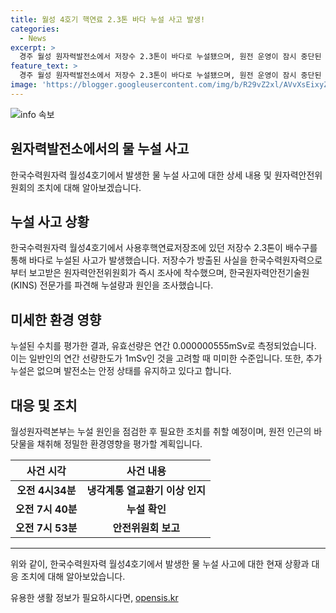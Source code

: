 ```yaml
---
title: 월성 4호기 핵연료 2.3톤 바다 누설 사고 발생!
categories:
  - News
excerpt: >
  경주 월성 원자력발전소에서 저장수 2.3톤이 바다로 누설됐으며, 원전 운영이 잠시 중단된 사실이 밝혀졌다. 원자력안전위원회는 누설량과 원인을 조사하기 위해 전문가를 파견하고, 환경영향을 평가한 결과 유효 방사선량은 연간 0.000000555mSv로 확인됐다. 이는 일반인의 선량한도보다 미미한 수준이며, 추가 누설은 없는 안정 상태를 유지 중이다. 원전 관계자는 상세한 누설 원인을 조사하고 필요한 조치를 취할 예정이라고 밝혔다.
feature_text: >
  경주 월성 원자력발전소에서 저장수 2.3톤이 바다로 누설됐으며, 원전 운영이 잠시 중단된 사실이 밝혀졌다. 원자력안전위원회는 누설량과 원인을 조사하기 위해 전문가를 파견하고, 환경영향을 평가한 결과 유효 방사선량은 연간 0.000000555mSv로 확인됐다. 이는 일반인의 선량한도보다 미미한 수준이며, 추가 누설은 없는 안정 상태를 유지 중이다. 원전 관계자는 상세한 누설 원인을 조사하고 필요한 조치를 취할 예정이라고 밝혔다.
image: 'https://blogger.googleusercontent.com/img/b/R29vZ2xl/AVvXsEixyZcFfHzMRdzZMjFBmAUKJYCLCGyLL1o632UiGVXcaFdKo_bkvkuCioo0uUKlGfBVcT3P84aROyZIXSBEx3Aw5nCQ3pTgDom1WDC4m8eifvWiAmWEEVb4x6G_l8C0QH225ldMjyaFvpxGEBGNO37VmDTDMHGhJPq73UglMfDca1-0aw/s1600/blogspot.png'
---
```


<p><img src="https://blogger.googleusercontent.com/img/b/R29vZ2xl/AVvXsEixyZcFfHzMRdzZMjFBmAUKJYCLCGyLL1o632UiGVXcaFdKo_bkvkuCioo0uUKlGfBVcT3P84aROyZIXSBEx3Aw5nCQ3pTgDom1WDC4m8eifvWiAmWEEVb4x6G_l8C0QH225ldMjyaFvpxGEBGNO37VmDTDMHGhJPq73UglMfDca1-0aw/s1600/blogspot.png" alt="info 속보" /></p>

<h2 data-ke-size="size26">원자력발전소에서의 물 누설 사고</h2>

<p data-ke-size="size16">한국수력원자력 월성4호기에서 발생한 물 누설 사고에 대한 상세 내용 및 원자력안전위원회의 조치에 대해 알아보겠습니다.</p>

<h2 data-ke-size="size24">누설 사고 상황</h2>

<p data-ke-size="size16">한국수력원자력 월성4호기에서 사용후핵연료저장조에 있던 저장수 2.3톤이 배수구를 통해 바다로 누설된 사고가 발생했습니다. 저장수가 방출된 사실을 한국수력원자력으로부터 보고받은 원자력안전위원회가 즉시 조사에 착수했으며, 한국원자력안전기술원(KINS) 전문가를 파견해 누설량과 원인을 조사했습니다.</p>

<h2 data-ke-size="size24">미세한 환경 영향</h2>

<p data-ke-size="size16">누설된 수치를 평가한 결과, 유효선량은 연간 0.000000555mSv로 측정되었습니다. 이는 일반인의 연간 선량한도가 1mSv인 것을 고려할 때 미미한 수준입니다. 또한, 추가 누설은 없으며 발전소는 안정 상태를 유지하고 있다고 합니다.</p>

<h2 data-ke-size="size24">대응 및 조치</h2>

<p data-ke-size="size16">월성원자력본부는 누설 원인을 점검한 후 필요한 조치를 취할 예정이며, 원전 인근의 바닷물을 채취해 정밀한 환경영향을 평가할 계획입니다.</p>

<table>
  <thead>
    <tr>
      <th scope="col">사건 시각</th>
      <th scope="col">사건 내용</th>
    </tr>
  </thead>
  <tbody>
    <tr>
      <td style="text-align: center; height: 17px;"><b>오전 4시34분</b></td>
      <td style="text-align: center; height: 17px;"><b>냉각계통 열교환기 이상 인지</b></td>
    </tr>
    <tr>
      <td style="text-align: center; height: 17px;"><b>오전 7시 40분</b></td>
      <td style="text-align: center; height: 17px;"><b>누설 확인</b></td>
    </tr>
    <tr>
      <td style="text-align: center; height: 17px;"><b>오전 7시 53분</b></td>
      <td style="text-align: center; height: 17px;"><b>안전위원회 보고</b></td>
    </tr>
  </tbody>
</table>

<hr>

<p data-ke-size="size16">위와 같이, 한국수력원자력 월성4호기에서 발생한 물 누설 사고에 대한 현재 상황과 대응 조치에 대해 알아보았습니다.</p>
유용한 생활 정보가 필요하시다면, <a href="https://opensis.kr" rel="dofollow">opensis.kr</a>


